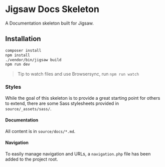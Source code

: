 # Jigsaw Docs Skeleton

A Documentation skeleton built for Jigsaw.

## Installation
```bash
composer install
npm install
./vendor/bin/jigsaw build
npm run dev
```

> Tip to watch files and use Browsersync, run `npm run watch`

### Styles
While the goal of this skeleton is to provide a great starting point for others to extend, there are some Sass stylesheets provided in `source/_assets/sass/`. 

#### Documentation
All content is in `source/docs/*.md`. 

#### Navigation
To easily manage navigation and URLs, a `navigation.php` file has been added to the project root. 
